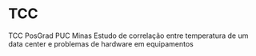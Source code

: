 # TCC
TCC PosGrad PUC Minas
Estudo de correlação entre temperatura de um data center e problemas de hardware em equipamentos
